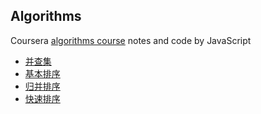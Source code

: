## Algorithms

Coursera [algorithms course](https://www.coursera.org/learn/algorithms-part1/) notes and code by JavaScript

- [并查集](./union-find)
- [基本排序](./elementary-sorts)
- [归并排序](./mergesort)
- [快速排序](./quicksort)